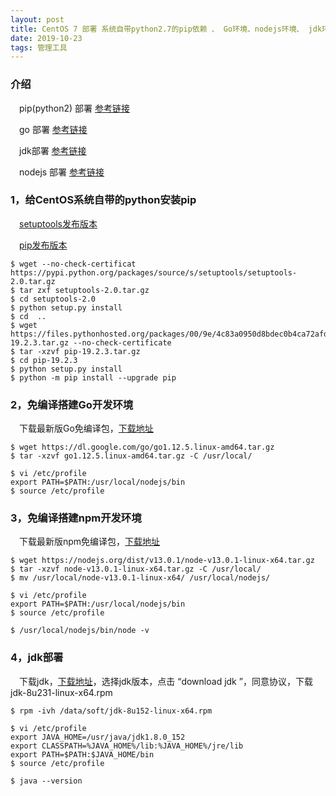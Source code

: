 ```yaml
---
layout: post
title: CentOS 7 部署 系统自带python2.7的pip依赖 、 Go环境、nodejs环境、 jdk环境
date: 2019-10-23
tags: 管理工具
---
```



### 介绍
   
 　pip(python2) 部署 [参考链接](https://www.cnblogs.com/ssyfj/p/9172584.html)
   
 　go 部署 [参考链接](https://www.cnblogs.com/nickchou/p/10934025.html)
   
 　jdk部署 [参考链接](https://blog.csdn.net/myhes/article/details/83276053)
   
 　nodejs 部署 [参考链接](https://www.runoob.com/nodejs/nodejs-install-setup.html)
   

###  1，给CentOS系统自带的python安装pip

 　[setuptools发布版本](https://pypi.org/project/setuptools/#history)

 　[pip发布版本](https://pypi.org/project/pip/#history)


```     
$ wget --no-check-certificat  https://pypi.python.org/packages/source/s/setuptools/setuptools-2.0.tar.gz
$ tar zxf setuptools-2.0.tar.gz
$ cd setuptools-2.0
$ python setup.py install
$ cd  ..
$ wget https://files.pythonhosted.org/packages/00/9e/4c83a0950d8bdec0b4ca72afd2f9cea92d08eb7c1a768363f2ea458d08b4/pip-19.2.3.tar.gz --no-check-certificate
$ tar -xzvf pip-19.2.3.tar.gz
$ cd pip-19.2.3
$ python setup.py install
$ python -m pip install --upgrade pip
```    

### 2，免编译搭建Go开发环境

 　下载最新版Go免编译包，[下载地址](https://golang.org/dl/)

```  
$ wget https://dl.google.com/go/go1.12.5.linux-amd64.tar.gz
$ tar -xzvf go1.12.5.linux-amd64.tar.gz -C /usr/local/

$ vi /etc/profile
export PATH=$PATH:/usr/local/nodejs/bin
$ source /etc/profile

```  

### 3，免编译搭建npm开发环境

 　下载最新版npm免编译包，[下载地址](https://nodejs.org/dist/)

```  
$ wget https://nodejs.org/dist/v13.0.1/node-v13.0.1-linux-x64.tar.gz
$ tar -xzvf node-v13.0.1-linux-x64.tar.gz -C /usr/local/
$ mv /usr/local/node-v13.0.1-linux-x64/ /usr/local/nodejs/

$ vi /etc/profile
export PATH=$PATH:/usr/local/nodejs/bin
$ source /etc/profile

$ /usr/local/nodejs/bin/node -v

```  

### 4，jdk部署

 　下载jdk，[下载地址](https://www.oracle.com/technetwork/java/javase/downloads/jdk8-downloads-2133151.html)，选择jdk版本，点击 “download jdk ”，同意协议，下载 jdk-8u231-linux-x64.rpm

```  
$ rpm -ivh /data/soft/jdk-8u152-linux-x64.rpm

$ vi /etc/profile
export JAVA_HOME=/usr/java/jdk1.8.0_152
export CLASSPATH=%JAVA_HOME%/lib:%JAVA_HOME%/jre/lib
export PATH=$PATH:$JAVA_HOME/bin
$ source /etc/profile

$ java --version
``` 
